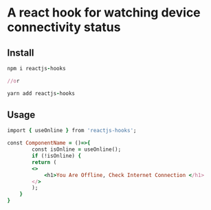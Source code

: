 # A react hook for watching device connectivity status

## Install

```ruby
npm i reactjs-hooks

//or

yarn add reactjs-hooks
```

## Usage

```ruby
import { useOnline } from 'reactjs-hooks';

const ComponentName = ()=>{
        const isOnline = useOnline();
        if (!isOnline) {
        return (
        <>
            <h1>You Are Offline, Check Internet Connection </h1>
        </>
        );
    }
}
```
